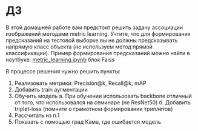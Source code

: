 # ДЗ

В этой домашней работе вам предстоит решить задачу ассоциации изображений методами metric learning. Учтите, что для формирования предсказаний на тестовой выборке вы не должны предсказывать напрямую класс объекта (не используем метод прямой классификации). Пример формирования предсказаний можно найти в ноутбуке: [metric_learning.ipynb](metric_learning.ipynb) блок Faiss

В процессе решения нужно решить пункты:
1. Реализовать метрики: Precision@k, Recall@k, mAP 
2. Добавить train аугментации 
3. Обучить модель 
а. При обучении использовать backbone отличный от того, что использовался на семинаре (не ResNet50)
б. Добавить triplet-loss (помните о грамотном формировании триплетов)
4. Рассчитать из п.1
5. Показать с помощью град Кама, где ошибается модель
